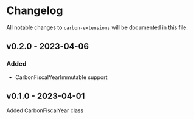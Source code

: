 # Changelog

All notable changes to `carbon-extensions` will be documented in this file.

## v0.2.0 - 2023-04-06

### Added

- CarbonFiscalYearImmutable support

## v0.1.0 - 2023-04-01

Added CarbonFiscalYear class
